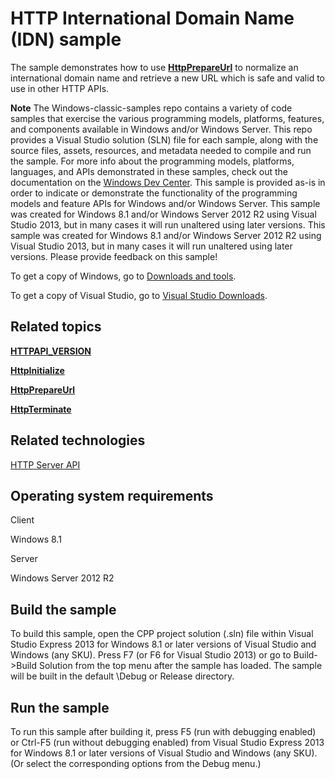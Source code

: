 HTTP International Domain Name (IDN) sample
===========================================

The sample demonstrates how to use [**HttpPrepareUrl**](http://msdn.microsoft.com/en-us/library/windows/desktop/hh447432) to normalize an international domain name and retrieve a new URL which is safe and valid to use in other HTTP APIs.

**Note**  The Windows-classic-samples repo contains a variety of code samples that exercise the various programming models, platforms, features, and components available in Windows and/or Windows Server. This repo provides a Visual Studio solution (SLN) file for each sample, along with the source files, assets, resources, and metadata needed to compile and run the sample. For more info about the programming models, platforms, languages, and APIs demonstrated in these samples, check out the documentation on the [Windows Dev Center](https://dev.windows.com). This sample is provided as-is in order to indicate or demonstrate the functionality of the programming models and feature APIs for Windows and/or Windows Server. This sample was created for Windows 8.1 and/or Windows Server 2012 R2 using Visual Studio 2013, but in many cases it will run unaltered using later versions. This sample was created for Windows 8.1 and/or Windows Server 2012 R2 using Visual Studio 2013, but in many cases it will run unaltered using later versions. Please provide feedback on this sample!

To get a copy of Windows, go to [Downloads and tools](http://go.microsoft.com/fwlink/p/?linkid=301696).

To get a copy of Visual Studio, go to [Visual Studio Downloads](http://go.microsoft.com/fwlink/p/?linkid=301697).

Related topics
--------------

[**HTTPAPI\_VERSION**](http://msdn.microsoft.com/en-us/library/windows/desktop/aa364476)

[**HttpInitialize**](http://msdn.microsoft.com/en-us/library/windows/desktop/aa364488)

[**HttpPrepareUrl**](http://msdn.microsoft.com/en-us/library/windows/desktop/hh447432)

[**HttpTerminate**](http://msdn.microsoft.com/en-us/library/windows/desktop/aa364506)

Related technologies
--------------------

[HTTP Server API](http://msdn.microsoft.com/en-us/library/windows/desktop/aa364510)

Operating system requirements
-----------------------------

Client

Windows 8.1

Server

Windows Server 2012 R2

Build the sample
----------------

To build this sample, open the CPP project solution (.sln) file within Visual Studio Express 2013 for Windows 8.1 or later versions of Visual Studio and Windows (any SKU). Press F7 (or F6 for Visual Studio 2013) or go to Build-\>Build Solution from the top menu after the sample has loaded. The sample will be built in the default \\Debug or Release directory.

Run the sample
--------------

To run this sample after building it, press F5 (run with debugging enabled) or Ctrl-F5 (run without debugging enabled) from Visual Studio Express 2013 for Windows 8.1 or later versions of Visual Studio and Windows (any SKU). (Or select the corresponding options from the Debug menu.)

